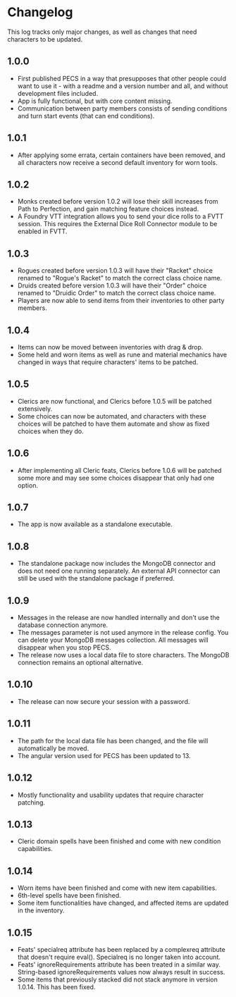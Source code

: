 # Changelog

This log tracks only major changes, as well as changes that need characters to be updated.

## 1.0.0

- First published PECS in a way that presupposes that other people could want to use it - with a readme and a version number and all, and without development files included.
- App is fully functional, but with core content missing.
- Communication between party members consists of sending conditions and turn start events (that can end conditions).

## 1.0.1

- After applying some errata, certain containers have been removed, and all characters now receive a second default inventory for worn tools.

## 1.0.2

- Monks created before version 1.0.2 will lose their skill increases from Path to Perfection, and gain matching feature choices instead.
- A Foundry VTT integration allows you to send your dice rolls to a FVTT session. This requires the External Dice Roll Connector module to be enabled in FVTT.

## 1.0.3

- Rogues created before version 1.0.3 will have their "Racket" choice renamed to "Rogue's Racket" to match the correct class choice name.
- Druids created before version 1.0.3 will have their "Order" choice renamed to "Druidic Order" to match the correct class choice name.
- Players are now able to send items from their inventories to other party members.

## 1.0.4

- Items can now be moved between inventories with drag & drop.
- Some held and worn items as well as rune and material mechanics have changed in ways that require characters' items to be patched.

## 1.0.5

- Clerics are now functional, and Clerics before 1.0.5 will be patched extensively.
- Some choices can now be automated, and characters with these choices will be patched to have them automate and show as fixed choices when they do.

## 1.0.6

- After implementing all Cleric feats, Clerics before 1.0.6 will be patched some more and may see some choices disappear that only had one option.

## 1.0.7

- The app is now available as a standalone executable.

## 1.0.8

- The standalone package now includes the MongoDB connector and does not need one running separately. An external API connector can still be used with the standalone package if preferred.

## 1.0.9

- Messages in the release are now handled internally and don't use the database connection anymore.
- The messages parameter is not used anymore in the release config. You can delete your MongoDB messages collection. All messages will disappear when you stop PECS.
- The release now uses a local data file to store characters. The MongoDB connection remains an optional alternative.

## 1.0.10

- The release can now secure your session with a password.

## 1.0.11

- The path for the local data file has been changed, and the file will automatically be moved.
- The angular version used for PECS has been updated to 13.

## 1.0.12

- Mostly functionality and usability updates that require character patching.

## 1.0.13

- Cleric domain spells have been finished and come with new condition capabilities.

## 1.0.14

- Worn items have been finished and come with new item capabilities.
- 6th-level spells have been finished.
- Some item functionalities have changed, and affected items are updated in the inventory.

## 1.0.15

- Feats' specialreq attribute has been replaced by a complexreq attribute that doesn't require eval(). Specialreq is no longer taken into account.
- Feats' ignoreRequirements attribute has been treated in a similar way. String-based ignoreRequirements values now always result in success.
- Some items that previously stacked did not stack anymore in version 1.0.14. This has been fixed.

